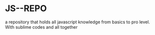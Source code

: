# JS--REPO
a repository that holds all javascript knowledge from basics to pro level. With sublime codes and all together
